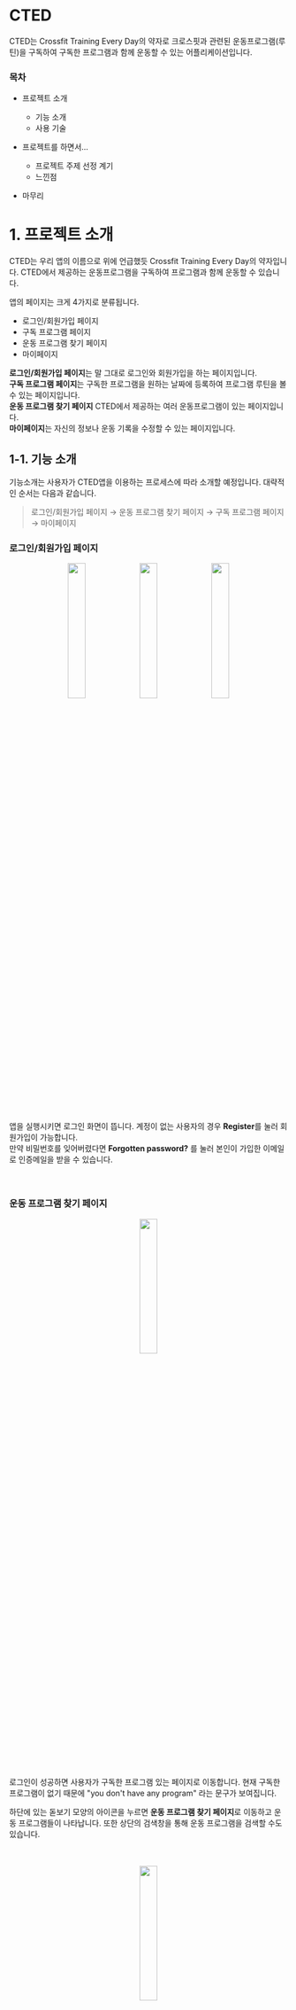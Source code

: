 # CTED
CTED는 Crossfit Training Every Day의 약자로 크로스핏과 관련된 운동프로그램(루틴)을 구독하여 구독한 프로그램과 함께 운동할 수 있는 어플리케이션입니다.
### 목차
- 프로젝트 소개
    - 기능 소개
    - 사용 기술

- 프로젝트를 하면서...
    - 프로젝트 주제 선정 계기
    - 느낀점

- 마무리

# 1. 프로젝트 소개
CTED는 우리 앱의 이름으로 위에 언급했듯 Crossfit Training Every Day의 약자입니다. CTED에서 제공하는 운동프로그램을 구독하여 프로그램과 함께 운동할 수 있습니다. 

앱의 페이지는 크게 4가지로 분류됩니다. 
- 로그인/회원가입 페이지
- 구독 프로그램 페이지
- 운동 프로그램 찾기 페이지
- 마이페이지  

**로그인/회원가입 페이지**는 말 그대로 로그인와 회원가입을 하는 페이지입니다.  
**구독 프로그램 페이지**는 구독한 프로그램을 원하는 날짜에 등록하여 프로그램 루틴을 볼 수 있는 페이지입니다.  
**운동 프로그램 찾기 페이지** CTED에서 제공하는 여러 운동프로그램이 있는 페이지입니다.  
**마이페이지**는 자신의 정보나 운동 기록을 수정할 수 있는 페이지입니다.

## 1-1. 기능 소개
기능소개는 사용자가 CTED앱을 이용하는 프로세스에 따라 소개할 예정입니다. 대략적인 순서는 다음과 같습니다.
> 로그인/회원가입 페이지 → 운동 프로그램 찾기 페이지 → 구독 프로그램 페이지 → 마이페이지
         
### 로그인/회원가입 페이지
<center>
<img width="25%" src="https://github.com/dw9706/CTED-Crossfit_Training_Every_Day/assets/77458624/0e01eab3-ebdc-41fe-9116-1ba232837dd2" align="center"/>
<img width="25%" src="https://github.com/dw9706/CTED-Crossfit_Training_Every_Day/assets/77458624/bfeae1b4-06be-4fa6-9826-da8bf4188c05" align="center"/>
<img width="25%" src="https://github.com/dw9706/CTED-Crossfit_Training_Every_Day/assets/77458624/6af51be2-3067-4689-ae5d-3689ed369011"align="center"/>
</center>  
<br/>

앱을 실행시키면 로그인 화면이 뜹니다. 계정이 없는 사용자의 경우 **Register**를 눌러 회원가입이 가능합니다.  
만약 비밀번호를 잊어버렸다면 **Forgotten password?** 를 눌러 본인이 가입한 이메일로 인증메일을 받을 수 있습니다.
<br/><br/><br/>

### 운동 프로그램 찾기 페이지
<center>
<img width="25%" src="https://github.com/dw9706/CTED-Crossfit_Training_Every_Day/assets/77458624/cd92cc73-115e-4260-9abe-b68926926bc7" align="center"/> 
</center>
<br/>

로그인이 성공하면 사용자가 구독한 프로그램 있는 페이지로 이동합니다. 현재 구독한 프로그램이 없기 때문에 "you don't have any program" 라는 문구가 보여집니다.  

하단에 있는 돋보기 모양의 아이콘을 누르면 **운동 프로그램 찾기 페이지**로 이동하고 운동 프로그램들이 나타납니다. 또한 상단의 검색창을 통해 운동 프로그램을 검색할 수도 있습니다.
<br/><br/><br/>

<center>
<img width="25%" src="https://github.com/dw9706/CTED-Crossfit_Training_Every_Day/assets/77458624/2009d8de-d14b-473f-9bdd-b1854136662e" align="center"/> 
</center>
<br/>

원하는 운동프로그램을 누르면 해당 프로그램의 상세정보 페이지로 이동하고 **저자, 운동일 수, 구독자명수, 난이도, 필요장비**에 대한 정보를 볼 수 있습니다. 최하단에는 구독버튼이 있으며 구독 후엔 버튼이 비활성화됨과 동시에 구독자가 1명 늘어납니다.
<br/><br/><br/>

### 구독 프로그램 페이지
<center>
<img width="25%" src="https://github.com/dw9706/CTED-Crossfit_Training_Every_Day/assets/77458624/9b6a8fef-b23b-4dc7-ab05-85a5f0c8943a" align="center"/> 
</center>
<br/>

운동 상세정보 페이지에서 나간 뒤 하단의 덤벨 아이콘을 클릭하면 **구독 프로그램 페이지**로 이동합니다.  
방금 전 구독한 "Crossfit(kdw)가 구독되어있는 것을 볼 수 있습니다. 또한 빨간 쓰레기통을 눌러 구독한 운동프로그램을 구독취소 할 수도 있습니다.
<br/><br/><br/>

<center>
<img width="25%" src="https://github.com/dw9706/CTED-Crossfit_Training_Every_Day/assets/77458624/afcddd3b-f4c5-42bf-9fc8-c9a2d8484b2b" align="center"/> 
</center>
<br/>

구독한 운동프로그램을 클릭하면 해당 프로그램의 하루짜리 루틴을 등록하는 달력이 나옵니다.  
날짜는 수평 캘린더를 통해 이동할 수 있고 오른쪽 상단에 있는 달력 아이콘을 통해 이동할 수도 있습니다. 
<br/><br/><br/>

<center>
<img width="25%" src="https://github.com/dw9706/CTED-Crossfit_Training_Every_Day/assets/77458624/0cfb2a86-d641-4110-ab69-eeb2efd4fccb" align="center"/> 
</center>
<br/>

원하는 날짜로 이동한 후 "+Add Day"버튼을 누르면 아래에서 등록하고자 하는 루틴을 선택하는 시트가 올라옵니다.  
원하는 루틴을 선택 후 "Add"를 누르면 해당 날짜에 선택한 루틴이 등록됨을 볼 수 있습니다.   
구독 프로그램을 구독 취소한 것과 마찬가지로 등록한 루틴은 삭제 할 수 있습니다.
<br/><br/><br/>

### 마이페이지
<center>
<img width="25%" src="https://github.com/dw9706/CTED-Crossfit_Training_Every_Day/assets/77458624/662fad4b-f5b4-4720-aab2-9e97431d7226" align="center"/> 
</center>
<br/>

하단의 사람모양의 아이콘을 클릭하면 **마이페이지**로 이동합니다. **마이페이지**는 Account와 Records로 나눠져 있는데 Account에 들어가면 이름, 성별, 나라가 null로 세팅되어있습니다. 화살표를 클릭하여 수정가능합니다. 추가적으로 비밀번호 재설정도 가능합니다.
<br/><br/><br/>

<center>
<img width="25%" src="https://github.com/dw9706/CTED-Crossfit_Training_Every_Day/assets/77458624/62850690-1b81-429c-ae9d-720d05ce88eb" align="center"/> 
</center>
<br/>

Records로 들어가면 6가지의 기록을 등록할 수 있습니다. Account와 마찬가지로 화살표를 통해 정보를 수정할 수 있고 빈칸이나 문자를 입력하면 경고창이 띄워집니다. 
<br/>

## 1-2. 사용 기술
### 프레임워크

<center>
<img width="25%" src="https://github.com/dw9706/CTED-Crossfit_Training_Every_Day/assets/77458624/8f417c37-478a-472b-bb24-d4e342488c67" align="center"/> 

<br/>

프레임워크는 구글의 Flutter를 사용하였습니다. 
<br/><br/>
</center>


### 상태관리 라이브러리
<center>
<img width="50%" src="https://github.com/dw9706/CTED-Crossfit_Training_Every_Day/assets/77458624/a38e07ef-3b34-4d6f-93b5-4fef1b5bc851" align="center"/> 
</center>
<br/>

상태관리 라이브러리로 GetX를 사용했습니다. 개발 초반엔 Provider를 사용하다가 context와 관련해서 어려움을 느껴 GetX로 변경하였습니다.
<br/><br/>

### 서버
<center>
<img width="50%" src="https://github.com/dw9706/CTED-Crossfit_Training_Every_Day/assets/77458624/cef361aa-a837-4f53-85de-76c1c568bcb1" align="center"/> 

<br/>

서버는 Firebase의 Firestore을 사용했습니다.


#### 아래부터는 프로젝트를 진행하는 동안 느낀점을 개인적으로 정리한 것입니다. 읽지 않으셔도 됩니다. 
</center>
<br/>

# 2. 프로젝트를 하면서...
컴퓨터공학으로 전과를 하고나서 진행한 첫 프로젝트이다. 혼자서 진행하다보니 결과물에 비해 시간도 많이 투자되고 시행착오도 많았지만 느낀점도 많다. 느낀점들을 잘 정리해서 기록하고자 한다. 이 모든 것들이 성장하는데에 밑거름이 됐으면 한다.
## 2-1 프로젝트 주제 선정 계기
난 크로스핏이라는 운동을 좋아한다. 크로스핏의 이름에서 알 수 있듯 많은 영역의 운동들을 한번에 다루다보니 개인이 적절한 운동루틴을 계획하기가 굉장히 어렵다. 외국에는 크로스핏 훈련 프로그램을 제공하는 많은 서비스가 존재하는 반면 한국은 선수를 제외한 일반인을 대상으로 하는 훈련 프로그램 제공 서비스가 존재하지 않는다. 따라서 졸업작품 주제로 "크로스핏 훈련 프로그램 제공 서비스"의 컨셉을 선정하게 되었다.

## 2-2 느낀 점
프로젝트를 진행하면서 느낀점은 크게 4가지이다.

1. 새로운 지식을 공부하는 방법
2. 더 나은 코드를 짜기 위한 공부의 필요성
3. 디자인 패턴 공부의 필요성

첫번째 느낀 점은 **새로운 지식을 공부하는 방법**이다. 개발공부에 대한 방법론을 소개하는 사람들 중 많은 분들이 기초적인 부분만 빠르게 배우고 자신만의 프로젝트를 만들어가면서 구글링과 함께 성장하라고 말한다. 인풋보단 아웃풋 위주의 공부를 추천하는 것이다. 물론 이들 모두가 단순히 아웃풋만을 강조하는 것은 아니다. 또한 이러한 방법론이 많은 학습자들에게 효과적일 수 있다고 생각한다. 하지만 적어도 나와는 그 방법이 맞지 않음을 이번 프로젝트를 진행하면서 깨달았다. 기초 플러터 강의만 들은 후 프로젝트를 진행하면서 구글링과 디버그에 소요되는 시간이 생각보다 많았고 그 시간동안 많이 지치기도 했다. 또한 중간에 막힐 때마다 필요한 지식을 듣다보니 각 개념들이 연결되지 않고 따로 노는듯한 느낌이 들었다. 그래서 **나에게 맞는 방식은 많은 양의 인풋을 넣고 그 인풋들이 한번에 압축된 아웃풋을 내는 방식**이라는 것을 깨달았다. 이것을 느끼고 난 잠시 프로젝트를 중단했다. 그리고 내 기준에서 충분히 많은 양의 인풋을 넣었고 다시 프로젝트를 진행하였다. 이전보다 구글링과 디버그에 소요되는 시간이 기약적으로 줄었다 또 기존엔 어떤 기능을 제공하는 라이브러리나 위젯의 존재를 몰라 직접 구현했다면 제공되는 라이브러리나 위젯을 충분히 활용할 수 있었다.

두번째 느낀 점은 **더 나은 코드를 짜기 위한 공부의 필요성**이다. 원하는 기능을 구현하기 위해 나름 많은 양의 인풋을 넣었고 또 그 기능들을 구현해냈지만 스스로가 느끼기에 부끄러운 점이 많은 코드를 짰다. 먼저 하드코딩한 부분들이 많았다. 예를 들면 어떻게 위젯을 설계하면 더 효과적으로 재활용할 수 있을까에 대해 깊게 생각해보지 않았다. 또 나름대로 사용자의 입장에 서서 어떤 버그가 있을까 고민했고 많은 예외 상황들을 생각하며 코드를 짰지만 모든 것들을 해결하진 못했다. 그러다보니 유지보수가 힘든 코드를 짜게 되었다. 기능구현이 급한 상황이 아니라면, 더욱이 학습자 입장이라면 상상력을 가지고 10만, 100만, 1000만명의 사람이 나의 작품을 사용한다고 가정하고 만들어야 했는데 그렇지 못한 졸작이 나와버렸다. 이전까진 "구현"자체에 초점을 맞췄다면 이젠 유지보수와 더불어 동료가 봤을 때도 쉽게 이해 가능한 코드를 짜기 위해 노력해야함을 느꼈다.

마지막 세번째로 느낀 점은 **디자인 패턴 공부의 필요성**이다. 이는 두번째 느낀 점에서 비롯된 것인데 더 나은 코드를 짜기 위해서 어떤 공부를 해야하는가라는 물음이 **디자인 패턴 공부의 필요성**으로 이어졌다. 



